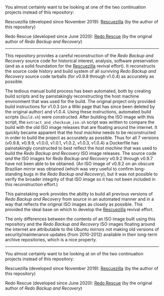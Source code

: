 You almost certainly want to be looking at one of the two continuation projects instead of this repository:

Rescuezilla (developed since November 2019): [Rescuezilla](https://github.com/rescuezilla/rescuezilla/releases/latest) (by the author of this repository)

Redo Rescue (developed since June 2020): [Redo Rescue](http://redorescue.com/) (by the original author of _Redo Backup and Recovery_)

---

This repository provides a careful reconstruction of the _Redo Backup and Recovery_ source code for historical interest, analysis, software preservation (and as a solid foundation for the [Rescuezilla](https://github.com/rescuezilla/rescuezilla/releases/latest) revival effort). It reconstructs the source code history and build system of all surviving _Redo Backup and Recovery_ source code tarballs (for v0.9.8 through v1.0.4) as accurately as possible.

The tedious manual build process has been automated, both by creating build scripts and by painstakingly reconstructing the host machine environment that was used for the build. The original project only provided build instructions for v1.0.3 (on a Wiki page that has since been deleted by the original author) and v1.0.4. Using these instructions, automated build scripts (`build.sh`) were constructed. After building the ISO image with this script, the `extract_and_checksum_iso.sh` script was written to compare the build with the old ISO image releases that are floating around the internet. It quickly became apparent that the *host machine* needs to be reconstructed in order to build the project as accurately as possible. Thus for all 7 versions (v0.9.8, v0.9.9, v1.0.0, v1.0.1, v1.0.2, v1.0.3, v1.0.4) a Dockerfile has painstakingly constructed to best reflect the *host machine* that was used to build the _Redo Backup and Recovery_ ISO image releases. The source code _and_ the ISO images for _Redo Backup and Recovery_ v0.9.2 through v0.9.7 have not been able to be obtained. (An ISO image of v0.9.2 on an obscure Brazilian mirror was obtained (which was very useful to confirm long-standing bugs in the _Redo Backup and Recovery_), but it was not possible to verify the broader integrity of that ISO image so it has not been included in this reconstruction effort.)

This painstaking work provides the ability to build all previous versions of _Redo Backup and Recovery_ from source in an automated manner and in a way that reflects the original ISO images as closely as possible. This provided the ideal base on which to develop the [Rescuezilla](https://github.com/rescuezilla/rescuezilla/releases/latest) revival effort.

The only differences between the contents of an ISO image built using this repository and the _Redo Backup and Recovery_ ISO images floating around the internet are attributable to the Ubuntu mirrors not making old versions of security/maintenance updates (from 2010-2012) available in their long-term archive repositories, which is a nice property.

---

You almost certainly want to be looking at on of the two continuation projects instead of this repository:

Rescuezilla (developed since November 2019): [Rescuezilla](https://github.com/rescuezilla/rescuezilla/releases/latest) (by the author of this repository)

Redo Rescue (developed since June 2020): [Redo Rescue](http://redorescue.com/) (by the original author of _Redo Backup and Recovery_)
